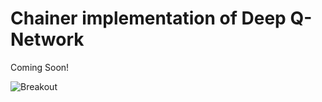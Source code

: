 # Chainer implementation of Deep Q-Network 

Coming Soon!

![Breakout](http://static.beluga.fm/media/225/Eo9fhIkiPDbNBJ1a-320-256.gif)
